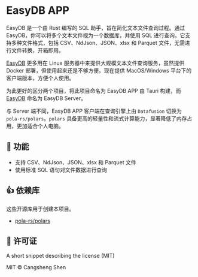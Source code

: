 # EasyDB APP

EasyDB 是一个由 Rust 编写的 SQL 助手，旨在简化文本文件查询过程。通过 EasyDB，你可以将多个文本文件视为一个数据库，并使用 SQL 进行查询。它支持多种文件格式，包括 CSV、NdJson、JSON、xlsx 和 Parquet 文件，无需进行文件转换，开箱即用。

[EasyDB](https://github.com/shencangsheng/easy_db) 更多用在 Linux 服务器中来提供大规模文本文件查询服务，虽然提供 Docker 部署，但使用起来还是不够方便。现在提供 MacOS/Windows 平台下的客户端版本，方便个人使用。

为此更好的区分两个项目，将此项目命名为 EasyDB APP 由 Tauri 构建，而 [EasyDB](https://github.com/shencangsheng/easy_db) 命名为 EasyDB Server。

与 Server 端不同，EasyDB APP 客户端在查询引擎上由 `Datafusion` 切换为 `pola-rs/polars`。`polars` 具备更高的轻量性和流式计算能力，显著降低了内存占用，更加适合个人电脑。

## 📖 功能

- 支持 CSV、NdJson、JSON、xlsx 和 Parquet 文件
- 使用标准 SQL 语句对文件数据进行查询

## 👍 依赖库

这些开源库用于创建本项目。

- [pola-rs/polars](https://github.com/pola-rs/polars)

## 📝 许可证

A short snippet describing the license (MIT)

MIT © Cangsheng Shen
